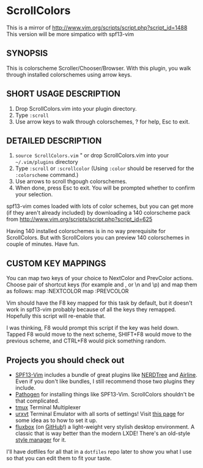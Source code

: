 ScrollColors
=====

This is a mirror of http://www.vim.org/scripts/script.php?script_id=1488
This version will be more simpatico with spf13-vim

## SYNOPSIS
   This is colorscheme Scroller/Chooser/Browser.
   With this plugin, you walk through installed colorschemes using arrow keys.

## SHORT USAGE DESCRIPTION
1. Drop ScrollColors.vim into your plugin directory.
2. Type `:scroll`
3. Use arrow keys to walk through colorschemes, ? for help, Esc to exit.

## DETAILED DESCRIPTION
1. `source ScrollColors.vim`  " or drop ScrollColors.vim into your `~/.vim/plugins` directory
2. Type `:scroll` or `:scrollcolor` (Using `:color` should be reserved for the `:colorscheme` command.)
3. Use arrows to scroll thgough colorschemes.
4. When done, press Esc to exit. You will be prompted whether to confirm your selection.

spf13-vim comes loaded with lots of color schemes, but you can get more (if they aren't already included) by downloading a 140 colorscheme pack from http://www.vim.org/scripts/script.php?script_id=625

Having 140 installed colorschemes is in no way prerequisite for ScrollColors. But with ScrollColors you can preview 140 colorschemes in couple of minutes. Have fun.

## CUSTOM KEY MAPPINGS
   You can map two keys of your choice to NextColor and PrevColor actions.
   Choose pair of shortcut keys (for example <F2> and <f3>, or \n and \p)
   and map them as follows:
      map <silent><F3> :NEXTCOLOR<cr>
      map <silent><F2> :PREVCOLOR<cr>

Vim should have the F8 key mapped for this task by default, but it doesn't work in spf13-vim probably because of all the keys they remapped.  Hopefully this script will re-enable that.

I was thinking, F8 would prompt this script if the key was held down.  Tapped F8 would move to the next scheme, SHIFT+F8 would move to the previous scheme, and CTRL+F8 would pick something random.

## Projects you should check out
* [SPF13-Vim](https://github.com/spf13/spf13-vim) includes a bundle of great plugins like [NERDTree](https://github.com/scrooloose/nerdtree) and [Airline](https://github.com/bling/vim-airline).  Even if you don't like bundles, I still recommend those two plugins they include.
* [Pathogen](https://github.com/tpope/vim-pathogen) for installing things like SPF13-Vim.  ScrollColors shouldn't be that complicated.
* [tmux](http://tmux.sourceforge.net/) Terminal Multiplexer
* [urxvt](http://software.schmorp.de/pkg/rxvt-unicode.html) Terminal Emulator with all sorts of settings!  Visit [this page](http://www.askapache.com/linux/rxvt-xresources.html) for some idea as to how to set it up.
* [fluxbox](http://fluxbox.org/) (on [GitHub](https://github.com/fluxbox/fluxbox)!) a light-weight very stylish desktop environment. A classic that is way better than the modern LXDE! There's an old-style [style manager](https://github.com/michaelrice/fluxStyle) for it.

I'll have dotfiles for all that in a `dotfiles` repo later to show you what I use so that you can edit them to fit your taste.
